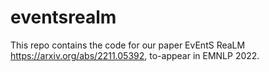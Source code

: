 # eventsrealm
This repo contains the code for our paper EvEntS ReaLM https://arxiv.org/abs/2211.05392, to-appear in EMNLP 2022.
